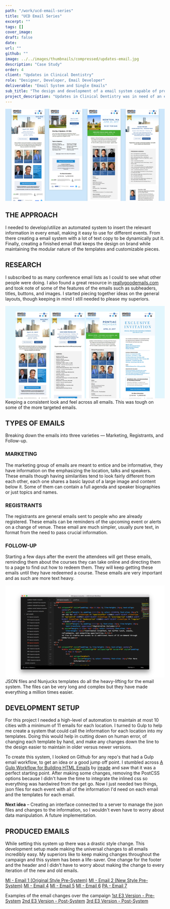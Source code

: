 ```yaml
---
path: "/work/ucd-email-series"
title: "UCD Email Series"
excerpt: ""
tags: []
cover_image:
draft: false
date:
url: ""
github: ""
image: ../../images/thumbnails/compressed/updates-email.jpg
description: "Case Study"
order: 4
client: "Updates in Clinical Dentistry"
role: "Designer, Developer, Email Developer"
deliverable: "Email System and Single Emails"
sub_title: "The design and development of a email system capable of producing many emails for a traveling conference"
project_description: "Updates in Clinical Dentistry was in need of an email system that could maintain their multiple emails targeting multiple locations. This system need to make universal changes to all the emails, keep consistent branding, be easily reproducible for any location, and be quick to create and deploy."
---
```


<img src="../../images/gallery/ucd/UCD-emails-1.jpg" alt="Showcase of UCD emails">

## THE APPROACH

I needed to develop/utilize an automated system to insert the relevant information in every email, making it easy to use for different events. From there creating a email system with a lot of text copy to be dynamically put it. Finally, creating a finished email that keeps the design on brand while maintaining the modular nature of the templates and customizable pieces.

## RESEARCH

I subscribed to as many conference email lists as I could to see what other people were doing. I also found a great resource in [reallygoodemails.com](http://reallygoodemails.com/) and took note of some of the features of the emails such as subheaders, titles, buttons, and images. I started piecing together ideas on the general layouts, though keeping in mind I still needed to please my superiors.

<img src="../../images/gallery/ucd/UCD-emails-2.jpg" alt="Consistent look and feel across all emails">
<div class="quote">Keeping a consistent look and feel across all emails. This was tough on some of the more targeted emails.</div>

## TYPES OF EMAILS

Breaking down the emails into three varieties — Marketing, Registrants, and Follow-up.

### MARKETING

The marketing group of emails are meant to entice and be informative, they have information on the emphasizing the location, talks and speakers. These emails though having similarities tend to look fairly different from each other, each one shares a basic layout of a large image and content below it. Some of them can contain a full agenda and speaker biographies or just topics and names.

### REGISTRANTS

The registrants are general emails sent to people who are already registered. These emails can be reminders of the upcoming event or alerts on a change of venue. These email are much simpler, usually pure text, in format from the need to pass crucial information.

### FOLLOW-UP

Starting a few days after the event the attendees will get these emails, reminding them about the courses they can take online and directing them to a page to find out how to redeem them. They will keep getting these emails until they have redeemed a course. These emails are very important and as such are more text heavy.

<img src="../../images/gallery/ucd/UCD-code-1.jpg" alt="Emails system code with JSON files and nunjucks">
<div class="quote">JSON files and Nunjucks templates do all the heavy-lifting for the email system. The files can be very long and complex but they have made everything a million times easier.</div>

## DEVELOPMENT SETUP

For this project I needed a high-level of automation to maintain at most 10 cities with a minimum of 11 emails for each location. I turned to Gulp to help me create a system that could call the information for each location into my templates. Doing this would help in cutting down on human error, of changing each template by hand, and make any changes down the line to the design easier to maintain in older versus newer versions.

To create this system, I looked on Github for any repo's that had a Gulp email workflow, to get an idea or a good jump off point. I stumbled across [A Gulp Workflow for Building HTML Emails](https://github.com/ireade/gulp-email-workflow) by [ireade](https://github.com/ireade) and saw that it was a perfect starting point. After making some changes, removing the PostCSS options because I didn't have the time to integrate the inlined css so everything was hardwired from the get go. Now I just needed two things, json files for each event with all of the information I'd need on each email and the templates for each email.

**Next idea** – Creating an interface connected to a server to manage the json files and changes to the information, so I wouldn't even have to worry about data manipulation. A future implementation.

## PRODUCED EMAILS

While setting this system up there was a drastic style change. This development setup made making the universal changes to all emails incredibly easy. My superiors like to keep making changes throughout the campaign and this system has been a life-saver. One change for the footer and the header and I didn't have to worry about making the change to every iteration of the new and old emails.

<a class="inline-link" href="http://aegispublications.com/news/cdeworld/2017/events/updates/01/MI-E1.html" target="_blank">MI - Email 1 (Original Style Pre-System)</a>
<a class="inline-link" href="http://aegispublications.com/news/cdeworld/2017/events/updates/02/MI-E2.html" target="_blank">MI - Email 2 (New Style Pre-System)</a>
<a class="inline-link" href="http://aegispublications.com/news/cdeworld/2017/events/updates/03/MI-E4.html" target="_blank">MI - Email 4</a>
<a class="inline-link" href="http://aegispublications.com/news/cdeworld/2017/events/updates/03/MI-E5.html" target="_blank">MI - Email 5</a>
<a class="inline-link" href="http://aegispublications.com/news/cdeworld/2017/events/updates/03/MI-E6.html" target="_blank">MI - Email 6</a>
<a class="inline-link" href="http://aegispublications.com/news/cdeworld/2017/events/updates/04/PA-E7.html" target="_blank">PA - Email 7</a>

Examples of the email changes over the campaign
<a class="inline-link" href="http://aegispublications.com/news/cdeworld/2017/events/updates/02/MI-E3.html" target="_blank">1st E3 Version - Pre-System</a>
<a class="inline-link" href="http://aegispublications.com/news/cdeworld/2017/events/updates/03/MA-E3.html" target="_blank">2nd E3 Version - Post-System</a>
<a class="inline-link" href="http://aegispublications.com/news/cdeworld/2017/events/updates/05/CA-E3.html" target="_blank">3rd E3 Version - Post-System</a>
